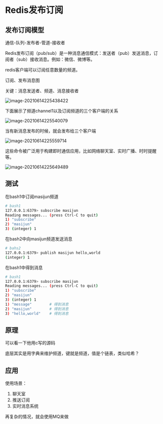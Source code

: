 # Redis发布订阅

## 发布订阅模型

通信-队列-发布者-管道-接收者

Redis发布订阅（pub/sub）是一种消息通信模式：发送者（pub）发送消息，订阅者（sub）接收消息。例如：微信、微博等。

redis客户端可以订阅任意数量的频道。

订阅、发布消息图

关键：消息发送者、频道、消息接收者

![image-20210614225438422](C:\Users\Administrator\Documents\Java\RedisCourse\notebooks\imgs\10\image-20210614225438422.png)

下面展示了频道channel1以及订阅频道的三个客户端的关系

![image-20210614225540079](C:\Users\Administrator\Documents\Java\RedisCourse\notebooks\imgs\10\image-20210614225540079.png)

当有新消息发布的时候，就会发布给三个客户端

![image-20210614225559714](C:\Users\Administrator\Documents\Java\RedisCourse\notebooks\imgs\10\image-20210614225559714.png)

这些命令被广泛用于构建即时通信应用，比如网络聊天室、实时广播、时时提醒等。

![image-20210614225649489](C:\Users\Administrator\Documents\Java\RedisCourse\notebooks\imgs\10\image-20210614225649489.png)

## 测试

在bash1中订阅masijun频道

```sh
# bash1
127.0.0.1:6379> subscribe masijun
Reading messages... (press Ctrl-C to quit)
1) "subscribe"
2) "masijun"
3) (integer) 1
```

在bash2中向masijun频道发送消息

```sh
# bahs2
127.0.0.1:6379> publish masijun hello,world
(integer) 1
```

在bash1中得到消息

```sh
# bash1
127.0.0.1:6379> subscribe masijun
Reading messages... (press Ctrl-C to quit)
1) "subscribe"
2) "masijun"
3) (integer) 1
1) "message"        # 得到消息
2) "masijun"        # 得到消息
3) "hello,world"    # 得到消息 
```

## 原理

可以看一下他用c写的源码

底层其实是用字典来维护频道，键就是频道，值是个链表，类似哈希？

## 应用

使用场景：

1. 聊天室
2. 推送订阅
3. 实时消息系统

再复杂的情况，就会使用MQ来做